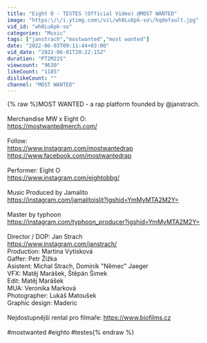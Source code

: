 ```yaml
---
title: "Eight O - TESTES (Official Video) @MOST WANTED"
image: "https:\/\/i.ytimg.com\/vi\/wh8Lu6pk-so\/hqdefault.jpg"
vid_id: "wh8Lu6pk-so"
categories: "Music"
tags: ["janstrach","mostwanted","most wanted"]
date: "2022-06-03T09:11:44+03:00"
vid_date: "2022-06-01T20:22:15Z"
duration: "PT2M22S"
viewcount: "9630"
likeCount: "1185"
dislikeCount: ""
channel: "MOST WANTED"
---
```

{% raw %}MOST WANTED - a rap platform founded by @janstrach. <br /><br />Merchandise MW x Eight O:<br /><a rel="nofollow" target="blank" href="https://mostwantedmerch.com/">https://mostwantedmerch.com/</a><br /><br />Follow:<br /><a rel="nofollow" target="blank" href="https://www.instagram.com/mostwantedrap">https://www.instagram.com/mostwantedrap</a><br /><a rel="nofollow" target="blank" href="https://www.facebook.com/mostwantedrap">https://www.facebook.com/mostwantedrap</a><br /><br />Performer: Eight O<br /><a rel="nofollow" target="blank" href="https://www.instagram.com/eightobbg/">https://www.instagram.com/eightobbg/</a><br /><br />Music Produced by Jamalito <br /><a rel="nofollow" target="blank" href="https://instagram.com/jamalitoislit?igshid=YmMyMTA2M2Y=">https://instagram.com/jamalitoislit?igshid=YmMyMTA2M2Y=</a><br /><br />Master by typhoon<br /><a rel="nofollow" target="blank" href="https://instagram.com/typhoon_producer?igshid=YmMyMTA2M2Y=">https://instagram.com/typhoon_producer?igshid=YmMyMTA2M2Y=</a><br /><br />Director / DOP: Jan Strach<br /><a rel="nofollow" target="blank" href="https://www.instagram.com/janstrach/">https://www.instagram.com/janstrach/</a><br />Production: Martina Vytisková<br />Gaffer: Petr Žižka<br />Asistent: Michal Strach, Dominik &quot;Němec&quot; Jaeger<br />VFX: Matěj Marášek, Štěpán Šimek<br />Edit: Matěj Marášek<br />MUA: Veronika Marková<br />Photographer: Lukáš Matoušek<br />Graphic design: Maderic<br /><br />Nejdostupnější rental pro filmaře: <a rel="nofollow" target="blank" href="https://www.biofilms.cz">https://www.biofilms.cz</a><br /><br />#mostwanted #eighto #testes{% endraw %}
